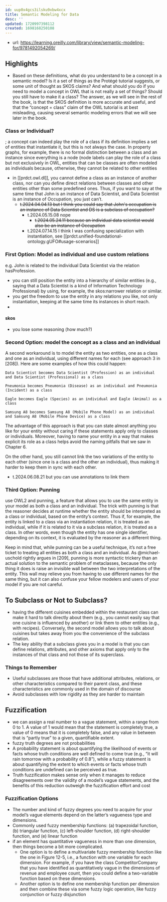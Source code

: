 ```yaml
---
id: uup0x4gcs3ilsku9xbw4xcx
title: Semantic Modeling for Data
desc: ''
updated: 1720997398112
created: 1698168250108
---
```



- url: https://learning.oreilly.com/library/view/semantic-modeling-for/9781492054269/

## Highlights

- Based on these definitions, what do you understand to be a concept in a semantic model? Is it a set of things as the Protégé tutorial suggests, or some unit of thought as SKOS claims? And what should you do if you need to model a concept in OWL that is not really a set of things? Should you still have to make it a class? The answer, as we will see in the rest of the book, is that the SKOS definition is more accurate and useful, and that the “concept = class” claim of the OWL tutorial is at best misleading, causing several semantic modeling errors that we will see later in the book.

### Class or Individual?

; a concept can indeed play the role of a class if its definition implies a set of entities that instantiate it, but this is not always the case. In property graphs, for example, there is no formal distinction between a class and an instance since everything is a node (node labels can play the role of a class but not exclusively in OWL, entities that can be classes are often modeled as individuals because, otherwise, they cannot be related to other entities

- in [[prdct.owl.dl]], you cannot define a class as an instance of another class, nor can you define direct relations between classes and other entities other than some predefined ones. Thus, if you want to say at the same time that John is an instance of Data Scientist, and Data Scientist is an instance of Occupation, you just can’t.
  - ~~t.2024.04.04.13 but I think you could say that John's occupation is an instance of Data Scientist and DS is a subclass of occupation?~~
    - t.2024.05.15.08 nope
      - ~~t.2024.05.24.11 because an individual data scientist would also be an instance of Occupation~~
    - t.2024.07.14.15 I think I was confusing specialization with instantiation, see [[prdct.unified-foundational-ontology.gUFO#usage-scenarios]]

### First Option: Model as individual and use custom relations

e.g. John is related to the individual Data Scientist via the relation hasProfession.

- you can still position the entity into a hierarchy of similar entities (e.g., saying that a Data Scientist is a kind of Information Technology Professional) by using, for example, the skos:narrower relation or similar.
- you get the freedom to use the entity in any relations you like, not only instantiation, keeping at the same time its instances in short reach.
- 

#### skos

- you lose some reasoning (how much?) 

### Second Option: model the concept as a class and an individual

A second workaround is to model the entity as two entities, one as a class and one as an individual, using different names for each (see approach 3 in [208]). Here are some examples of how this could happen:

    Data Scientist becomes Data Scientist (Profession) as an individual and Data Scientist (Professional) as a class

    Pneumonia becomes Pneumonia (Disease) as an individual and Pneumonia (Incident) as a class

    Eagle becomes Eagle (Species) as an individual and Eagle (Animal) as a class

    Samsung A8 becomes Samsung A8 (Mobile Phone Model) as an individual and Samsung A8 (Mobile Phone Device) as a class

The advantage of this approach is that you can state almost anything you like for your entity without caring if these statements apply only to classes or individuals. Moreover, having to name your entity in a way that makes explicit its role as a class helps avoid the naming pitfalls that we saw in Chapter 6. 

On the other hand, you still cannot link the two variations of the entity to each other (since one is a class and the other an individual), thus making it harder to keep them in sync with each other.

- t.2024.06.08.21 but you can use annotations to link them

### Third Option: Punning

use OWL2 and punning, a feature that allows you to use the same entity in your model as both a class and an individual. The trick with punning is that the reasoner decides at runtime whether the entity should be interpreted as a class or individual, based on the entity’s context. Thus if, for example, the entity is linked to a class via an instantiation relation, it is treated as an individual, while if it is related to it via a subclass relation, it is treated as a class. In other words, even though the entity has one single identifier, depending on its context, it is evaluated by the reasoner as a different thing.

Keep in mind that, while punning can be a useful technique, it’s not a free ticket to treating all entities as both a class and an individual. As @michael-uschold rightly argues in [209], punning is more syntactic trickery than an actual solution to the semantic problem of metaclasses, because the only thing it does is raise an invisible wall between the two interpretations of the entity. This wall may relieve you from having to use different names for the same thing, but it can also confuse your fellow modelers and users of your model if you are not careful.


## To Subclass or Not to Subclass?

- having the different cuisines embedded within the restaurant class can make it hard to talk directly about them (e.g., you cannot easily say that one cuisine is influenced by another) or link them to other entities (e.g., with recipes). Conversely, the second model allows you to talk about cuisines but takes away from you the convenience of the subclass relation.
- The key ability that a subclass gives you in a model is that you can define relations, attributes, and other axioms that apply only to the instances of that class and not those of its superclass.

### Things to Remember

- Useful subclasses are those that have additional attributes, relations, or other characteristics compared to their parent class, and these characteristics are commonly used in the domain of discourse
- Avoid subclasses with low rigidity as they are harder to maintain



## Fuzzification

- we can assign a real number to a vague statement, within a range from 0 to 1. A value of 1 would mean that the statement is completely true, a value of 0 means that it is completely false, and any value in between that is “partly true” to a given, quantifiable extent.
- fuzzy truth degrees are not probabilities
- A probability statement is about quantifying the likelihood of events or facts whose truth conditions are well defined to come true (e.g., “it will rain tomorrow with a probability of 0.8”), while a fuzzy statement is about quantifying the extent to which events or facts whose truth conditions are undefined can be perceived as true.
- Truth fuzzification makes sense only when it manages to reduce disagreements over the validity of a model’s vague statements, and the benefits of this reduction outweigh the fuzzification effort and cost

### Fuzzification Options

- The number and kind of fuzzy degrees you need to acquire for your model’s vague elements depend on the latter’s vagueness type and dimensions.
- Commonly used fuzzy membership functions: (a) trapezoidal function, (b) triangular function, (c) left-shoulder function, (d) right-shoulder function, and (e) linear function
- if an element has quantitative vagueness in more than one dimension, then things become a bit more complicated. 
  - One option is to define a multivariate fuzzy membership function like the one in Figure 12-5, i.e., a function with one variable for each dimension. For example, if you have the class CompetitorCompany that you have identified as quantitatively vague in the dimensions of revenue and employee count, then you could define a two-variable function based on these dimensions.
  - Another option is to define one membership function per dimension and then combine these via some fuzzy logic operation, like fuzzy conjunction or fuzzy disjunction
